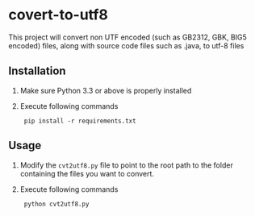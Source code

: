 # covert-to-utf8
This project will convert non UTF encoded (such as GB2312, GBK, BIG5 encoded) files, along with source code files such as .java, to utf-8 files 


## Installation
1. Make sure Python 3.3 or above is properly installed
1. Execute following commands

        pip install -r requirements.txt
        

## Usage
1. Modify the `cvt2utf8.py` file to point to the root path to the folder containing the files you want to convert.
1. Execute following commands

        python cvt2utf8.py
        

